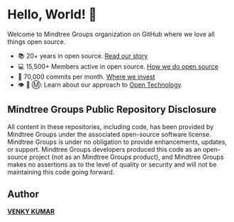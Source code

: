 # Hello, World! :wave:

Welcome to Mindtree Groups organization on GitHub where we love all things open source.

* :books: 20+ years in open source. [Read our story](https://www.ltimindtree.com/)
* :computer: 15,500+ Members active in open source. [How we do open source](https://www.ltimindtree.com/)
* :office: 70,000 commits per month. [Where we invest](https://www.ltimindtree.com/)
* 👁️ 🐝 Ⓜ️: Learn about our approach to [Open Technology](https://www.ltimindtree.com/)

## Mindtree Groups Public Repository Disclosure
All content in these repositories, including code, has been provided by Mindtree Groups under the associated open-source software license. Mindtree Groups is under no obligation to provide enhancements, updates, or support. Mindtree Groups developers produced this code as an open-source project (not as an Mindtree Groups product), and Mindtree Groups makes no assertions as to the level of quality or security and will not be maintaining this code going forward.

## Author
**[VENKY KUMAR](https://github.com/BoddepallyVenkatesh06)**
